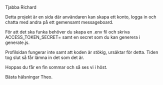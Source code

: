 Tjabba Richard

Detta projekt är en sida där användaren kan skapa ett konto, logga in och chatta med andra på ett gemensamt 
messageboard. 

För att det ska funka behöver du skapa en .env fil och skriva ACCESS_TOKEN_SECRET= samt en secret som du kan generera 
i generate.js.

Profilsidan fungerar inte samt att koden är stökig, ursäktar för detta. Tiden tog slut så får lämna in det som det är.

Hoppas du får en fin sommar och så ses vi i höst.

Bästa hälsningar Theo.